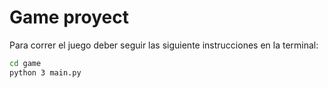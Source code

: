 # Game proyect
Para correr el juego deber seguir las siguiente instrucciones en la terminal:
```sh
cd game
python 3 main.py
```